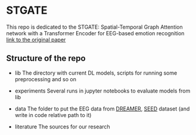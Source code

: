 # STGATE
This repo is dedicated to the STGATE: Spatial-Temporal Graph Attention network with a Transformer Encoder for EEG-based emotion recognition
[link to the original paper](https://www.frontiersin.org/articles/10.3389/fnhum.2023.1169949/full)

## Structure of the repo

- lib 
	The directory with current DL models, scripts for running some preprocessing and so on

- experiments
	Several runs in jupyter notebooks to evaluate models from lib

- data
	The folder to put the EEG data from [DREAMER](https://zenodo.org/record/546113), [SEED](https://bcmi.sjtu.edu.cn/home/seed/downloads.html) dataset (and write in code relative path to it)

- literature
	The sources for our research